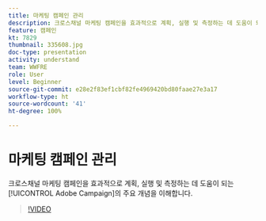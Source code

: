 ```yaml
---
title: 마케팅 캠페인 관리
description: 크로스채널 마케팅 캠페인을 효과적으로 계획, 실행 및 측정하는 데 도움이 되는 Adobe Campaign의 주요 개념을 이해합니다.
feature: 캠페인
kt: 7829
thumbnail: 335608.jpg
doc-type: presentation
activity: understand
team: WWFRE
role: User
level: Beginner
source-git-commit: e28e2f83ef1cbf82fe4969420bd80faae27e3a17
workflow-type: ht
source-wordcount: '41'
ht-degree: 100%

---
```


# 마케팅 캠페인 관리

크로스채널 마케팅 캠페인을 효과적으로 계획, 실행 및 측정하는 데 도움이 되는 [!UICONTROL Adobe Campaign]의 주요 개념을 이해합니다.

>[!VIDEO](https://video.tv.adobe.com/v/335608?quality=12)
